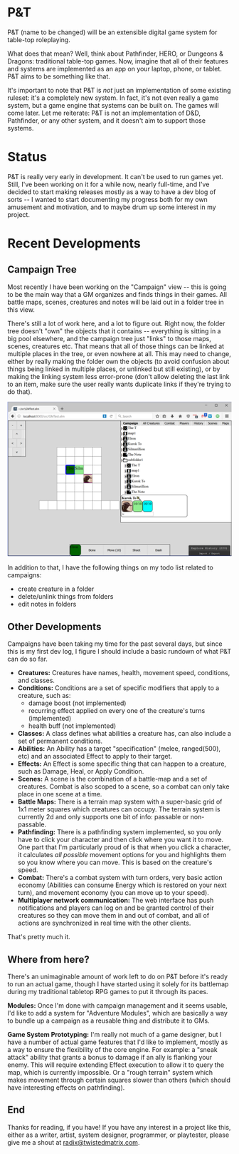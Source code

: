 # P&T

P&T (name to be changed) will be an extensible digital game system for table-top roleplaying.

What does that mean? Well, think about Pathfinder, HERO, or Dungeons & Dragons: traditional table-top games. Now, imagine that all of their features and systems are implemented as an app on your laptop, phone, or tablet. P&T aims to be something like that.

It's important to note that P&T is *not* just an implementation of some existing ruleset: it's a completely new system. In fact, it's not even really a game system, but a game engine that systems can be built on. The games will come later. Let me reiterate: P&T is not an implementation of D&D, Pathfinder, or any other system, and it doesn't aim to support those systems.

# Status

P&T is really very early in development. It can't be used to run games yet. Still, I've been working on it for a while now, nearly full-time, and I've decided to start making releases mostly as a way to have a dev blog of sorts -- I wanted to start documenting my progress both for my own amusement and motivation, and to maybe drum up some interest in my project.

# Recent Developments

## Campaign Tree

Most recently I have been working on the "Campaign" view -- this is going to be the main way that a GM organizes and finds things in their games. All battle maps, scenes, creatures and notes will be laid out in a folder tree in this view.

There's still a lot of work here, and a lot to figure out. Right now, the folder tree doesn't "own" the objects that it contains -- everything is sitting in a big pool elsewhere, and the campaign tree just "links" to those maps, scenes, creatures etc. That means that all of those things can be linked at multiple places in the tree, or even nowhere at all. This may need to change, either by really making the folder own the objects (to avoid confusion about things being linked in multiple places, or unlinked but still existing), or by making the linking system less error-prone (don't allow deleting the last link to an item, make sure the user really wants duplicate links if they're trying to do that).

![Screenshot showing the new Campaign tree](pt-2017-03-19.png)

In addition to that, I have the following things on my todo list related to campaigns:

- create creature in a folder
- delete/unlink things from folders
- edit notes in folders

## Other Developments

Campaigns have been taking my time for the past several days, but since this is my first dev log, I figure I should include a basic rundown of what P&T can do so far.

- **Creatures:** Creatures have names, health, movement speed, conditions, and classes.
- **Conditions:** Conditions are a set of specific modifiers that apply to a creature, such as:
  - damage boost (not implemented)
  - recurring effect applied on every one of the creature's turns (implemented)
  - health buff (not implemented)
- **Classes:** A class defines what abilities a creature has, can also include a set of permanent conditions.
- **Abilities:** An Ability has a target "specification" (melee, ranged(500), etc) and an associated Effect to apply to their target.
- **Effects:** An Effect is some specific thing that can happen to a creature, such as Damage, Heal, or Apply Condition.
- **Scenes:** A scene is the combination of a battle-map and a set of creatures. Combat is also scoped to a scene, so a combat can only take place in one scene at a time.
- **Battle Maps:** There is a terrain map system with a super-basic grid of 1x1 meter squares which creatures can occupy. The terrain system is currently 2d and only supports one bit of info: passable or non-passable.
- **Pathfinding:** There is a pathfinding system implemented, so you only have to click your character and then click where you want it to move. One part that I'm particularly proud of is that when you click a character, it calculates *all possible* movement options for you and highlights them so you know where you can move. This is based on the creature's speed.
- **Combat:** There's a combat system with turn orders, very basic action economy (Abilities can consume Energy which is restored on your next turn), and movement economy (you can move up to your speed).
- **Multiplayer network communication:** The web interface has push notifications and players can log on and be granted control of their creatures so they can move them in and out of combat, and all of actions are synchronized in real time with the other clients.

That's pretty much it.

## Where from here?

There's an unimaginable amount of work left to do on P&T before it's ready to run an actual game, though I have started using it solely for its battlemap during my traditional tabletop RPG games to put it through its paces.

**Modules:** Once I'm done with campaign management and it seems usable, I'd like to add a system for "Adventure Modules", which are basically a way to bundle up a campaign as a reusable thing and distribute it to GMs.

**Game System Prototyping:** I'm really not much of a game designer, but I have a number of actual game features that I'd like to implement, mostly as a way to ensure the flexibility of the core engine. For example: a "sneak attack" ability that grants a bonus to damage if an ally is flanking your enemy. This will require extending Effect execution to allow it to query the map, which is currently impossible. Or a "rough terrain" system which makes movement through certain squares slower than others (which should have interesting effects on pathfinding).

## End

Thanks for reading, if you have! If you have any interest in a project like this, either as a writer, artist, system designer, programmer, or playtester, please give me a shout at radix@twistedmatrix.com.
